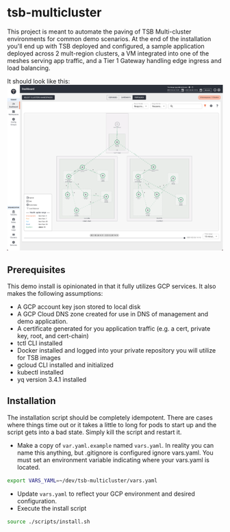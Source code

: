 # tsb-multicluster
This project is meant to automate the paving of TSB Multi-cluster environments for common demo scenarios.  At the end of the installation you'll end up with TSB deployed and configured, a sample application deployed across 2 mult-region clusters, a VM integrated into one of the meshes serving app traffic, and a Tier 1 Gateway handling edge ingress and load balancing.  

It should look like this:
![](https://raw.githubusercontent.com/adamzwickey/tsb-multicluster/main/images/demo.png "arch")

## Prerequisites
This demo install is opinionated in that it fully utilizes GCP services.  It also makes the following assumptions:

- A GCP account key json stored to local disk
- A GCP Cloud DNS zone created for use in DNS of management and demo application.
- A certificate generated for you application traffic (e.g. a cert, private key, root, and cert-chain)
- tctl CLI installed
- Docker installed and logged into your private repository you will utilize for TSB images
- gcloud CLI installed and initialized
- kubectl installed
- yq version 3.4.1 installed

## Installation
The installation script should be completely idempotent.  There are cases where things time out or it takes a little to long for pods to start up and the script gets into a bad state.  Simply kill the script and restart it.

- Make a copy of `var.yaml.example` named `vars.yaml`.  In reality you can name this anything, but .gitignore is configured ignore vars.yaml.  You must set an environment variable indicating where your vars.yaml is located.
```bash
export VARS_YAML=~/dev/tsb-multicluster/vars.yaml 
```
- Update `vars.yaml` to reflect your GCP environment and desired configuration.
- Execute the install script
```bash
source ./scripts/install.sh
```